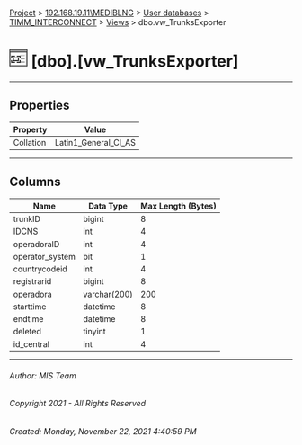 #### 

[Project](../../../../index.md) > [192.168.19.11\\MEDIBLNG](../../../index.md) > [User databases](../../index.md) > [TIMM_INTERCONNECT](../index.md) > [Views](Views.md) > dbo.vw_TrunksExporter

# ![Views](../../../../Images/View32.png) [dbo].[vw_TrunksExporter]

---

## <a name="#properties"></a>Properties

| Property | Value |
|---|---|
| Collation | Latin1_General_CI_AS |


---

## <a name="#columns"></a>Columns

| Name | Data Type | Max Length (Bytes) |
|---|---|---|
| trunkID | bigint | 8 |
| IDCNS | int | 4 |
| operadoraID | int | 4 |
| operator_system | bit | 1 |
| countrycodeid | int | 4 |
| registrarid | bigint | 8 |
| operadora | varchar(200) | 200 |
| starttime | datetime | 8 |
| endtime | datetime | 8 |
| deleted | tinyint | 1 |
| id_central | int | 4 |


---

###### Author:  MIS Team

###### Copyright 2021 - All Rights Reserved

###### Created: Monday, November 22, 2021 4:40:59 PM

